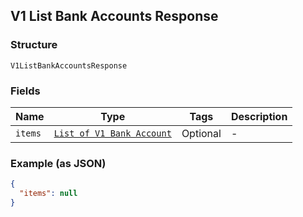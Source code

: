 ## V1 List Bank Accounts Response

### Structure

`V1ListBankAccountsResponse`

### Fields

| Name | Type | Tags | Description |
|  --- | --- | --- | --- |
| `items` | [`List of V1 Bank Account`](/doc/models/v1-bank-account.md) | Optional | - |

### Example (as JSON)

```json
{
  "items": null
}
```


